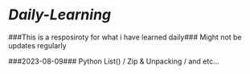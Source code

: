 # ***Daily-Learning***
###This is a resposiroty for what i have learned daily###
Might not be updates regularly

###2023-08-09###
Python List() / Zip & Unpacking / and etc...
